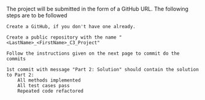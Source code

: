 The project will be submitted in the form of a GitHub URL. The following steps are to be followed

    Create a GitHub, if you don't have one already.

    Create a public repository with the name "<LastName>_<FirstName>_C3_Project"

    Follow the instructions given on the next page to commit do the commits
    
    1st commit with message "Part 2: Solution" should contain the solution to Part 2:
        All methods implemented
        All test cases pass
        Repeated code refactored